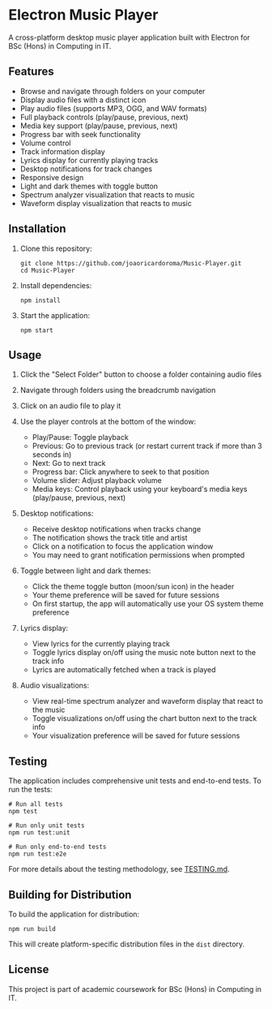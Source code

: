 # Electron Music Player

A cross-platform desktop music player application built with Electron for BSc (Hons) in Computing in IT.

## Features

- Browse and navigate through folders on your computer
- Display audio files with a distinct icon
- Play audio files (supports MP3, OGG, and WAV formats)
- Full playback controls (play/pause, previous, next)
- Media key support (play/pause, previous, next)
- Progress bar with seek functionality
- Volume control
- Track information display
- Lyrics display for currently playing tracks
- Desktop notifications for track changes
- Responsive design
- Light and dark themes with toggle button
- Spectrum analyzer visualization that reacts to music
- Waveform display visualization that reacts to music

## Installation

1. Clone this repository:
   ```
   git clone https://github.com/joaoricardoroma/Music-Player.git
   cd Music-Player
   ```

2. Install dependencies:
   ```
   npm install
   ```

3. Start the application:
   ```
   npm start 
   ```

## Usage

1. Click the "Select Folder" button to choose a folder containing audio files
2. Navigate through folders using the breadcrumb navigation
3. Click on an audio file to play it
4. Use the player controls at the bottom of the window:
   - Play/Pause: Toggle playback
   - Previous: Go to previous track (or restart current track if more than 3 seconds in)
   - Next: Go to next track
   - Progress bar: Click anywhere to seek to that position
   - Volume slider: Adjust playback volume
   - Media keys: Control playback using your keyboard's media keys (play/pause, previous, next)
5. Desktop notifications:
   - Receive desktop notifications when tracks change
   - The notification shows the track title and artist
   - Click on a notification to focus the application window
   - You may need to grant notification permissions when prompted

6. Toggle between light and dark themes:
   - Click the theme toggle button (moon/sun icon) in the header
   - Your theme preference will be saved for future sessions
   - On first startup, the app will automatically use your OS system theme preference

7. Lyrics display:
   - View lyrics for the currently playing track
   - Toggle lyrics display on/off using the music note button next to the track info
   - Lyrics are automatically fetched when a track is played

8. Audio visualizations:
   - View real-time spectrum analyzer and waveform display that react to the music
   - Toggle visualizations on/off using the chart button next to the track info
   - Your visualization preference will be saved for future sessions

## Testing

The application includes comprehensive unit tests and end-to-end tests. To run the tests:

```
# Run all tests
npm test

# Run only unit tests
npm run test:unit

# Run only end-to-end tests
npm run test:e2e
```

For more details about the testing methodology, see [TESTING.md](tests/TESTING.md).

## Building for Distribution

To build the application for distribution:

```
npm run build
```

This will create platform-specific distribution files in the `dist` directory.

## License

This project is part of academic coursework for BSc (Hons) in Computing in IT.
